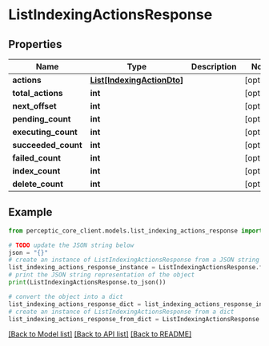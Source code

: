 # ListIndexingActionsResponse


## Properties

Name | Type | Description | Notes
------------ | ------------- | ------------- | -------------
**actions** | [**List[IndexingActionDto]**](IndexingActionDto.md) |  | [optional] 
**total_actions** | **int** |  | [optional] 
**next_offset** | **int** |  | [optional] 
**pending_count** | **int** |  | [optional] 
**executing_count** | **int** |  | [optional] 
**succeeded_count** | **int** |  | [optional] 
**failed_count** | **int** |  | [optional] 
**index_count** | **int** |  | [optional] 
**delete_count** | **int** |  | [optional] 

## Example

```python
from perceptic_core_client.models.list_indexing_actions_response import ListIndexingActionsResponse

# TODO update the JSON string below
json = "{}"
# create an instance of ListIndexingActionsResponse from a JSON string
list_indexing_actions_response_instance = ListIndexingActionsResponse.from_json(json)
# print the JSON string representation of the object
print(ListIndexingActionsResponse.to_json())

# convert the object into a dict
list_indexing_actions_response_dict = list_indexing_actions_response_instance.to_dict()
# create an instance of ListIndexingActionsResponse from a dict
list_indexing_actions_response_from_dict = ListIndexingActionsResponse.from_dict(list_indexing_actions_response_dict)
```
[[Back to Model list]](../README.md#documentation-for-models) [[Back to API list]](../README.md#documentation-for-api-endpoints) [[Back to README]](../README.md)


